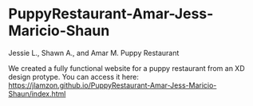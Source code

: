# PuppyRestaurant-Amar-Jess-Maricio-Shaun

Jessie L., Shawn A., and Amar M.
Puppy Restaurant

We created a fully functional website for a puppy restaurant from an XD design protype. You can access it here: https://jlamzon.github.io/PuppyRestaurant-Amar-Jess-Maricio-Shaun/index.html